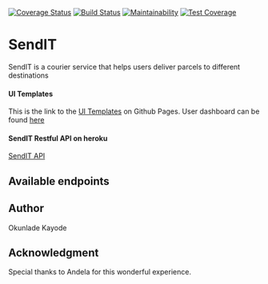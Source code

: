 [![Coverage Status](https://coveralls.io/repos/github/kayroy247/SendIT/badge.svg?branch=master)](https://coveralls.io/github/kayroy247/SendIT?branch=master) [![Build Status](https://travis-ci.org/kayroy247/SendIT.svg?branch=ch-TravisCi-Setup-161691793)](https://travis-ci.org/kayroy247/SendIT) [![Maintainability](https://api.codeclimate.com/v1/badges/c90808a7ebcd9f340f8c/maintainability)](https://codeclimate.com/github/kayroy247/SendIT/maintainability) [![Test Coverage](https://api.codeclimate.com/v1/badges/c90808a7ebcd9f340f8c/test_coverage)](https://codeclimate.com/github/kayroy247/SendIT/test_coverage)

# SendIT
SendIT is a courier service that helps users deliver parcels to different destinations

#### UI Templates
This is the link to the [UI Templates](https://kayroy247.github.io/SendIT/) on Github Pages.
User dashboard can be found [here](https://kayroy247.github.io/SendIT/UI/userDashboard.html)

#### SendIT Restful API on heroku
[SendIT API](https://sendit-1.herokuapp.com/)

## Available endpoints


## Author
Okunlade Kayode

## Acknowledgment
Special thanks to Andela for this wonderful experience.



